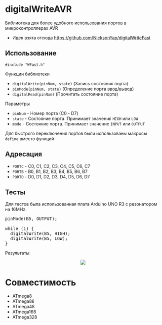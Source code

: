 # digitalWriteAVR
Библиотека для более удобного использования портов в микроконтроллерах AVR

* Идея взята отсюда https://github.com/NicksonYap/digitalWriteFast

## Использование
`#include "WFast.h"`

Функции библиотеки
* `digitalWrite(pinNum, state)` (Запись состояния порта)
* `pinMode(pinNum, state)` (Определение порта ввод/вывод)
* `digitalRead(pinNum)` (Прочитать состояние порта)

Параметры
* `pinNum` - Номер порта (С0 - D7)
* `state` - Состояние порта. Принимает значения `HIGH` или `LOW`
* `mode` - Состояние порта. Принимает значение `INPUT` или `OUTPUT`

Для быстрого переключения портов были использованы макросы `define` вместо функций

## Адресация
* `PORTC` - C0, C1, C2, C3, C4, C5, C6, C7
* `PORTB` - B0, B1, B2, B3, B4, B5, B6, B7
* `PORTD` - D0, D1, D2, D3, D4, D5, D6, D7

## Тесты
Для тестов была использованная плата Arduino UNO R3 с резонатором на 16MHz. 

<pre>
pinMode(B5, OUTPUT);

while (1) {
  digitalWrite(B5, HIGH);
  digitalWrite(B5, LOW);
}
</pre>
Результаты:
<p align="center"><img src="https://i.ibb.co/qs6TnWs/image.png" /></p>


# Совместимость
* ATmega8
* ATmega88
* ATmega48
* ATmega168
* ATmega328
